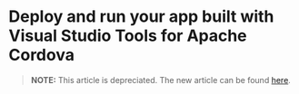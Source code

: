<properties
   pageTitle="Deploy and run your app built with Visual Studio Tools for Apache Cordova | Cordova"
   description="description"
   services="na"
   documentationCenter=""
   authors="Mikejo5000"
   tags=""/>
<tags
   ms.service="na"
   ms.devlang="javascript"
   ms.topic="article"
   ms.tgt_pltfrm="mobile-multiple"
   ms.workload="na"
   ms.date="09/10/2015"
   ms.author="mikejo"/>

# Deploy and run your app built with Visual Studio Tools for Apache Cordova

> **NOTE:** This article is depreciated. The new article can be found [here](/articles/develop-apps/deploy-and-run-app.md).
